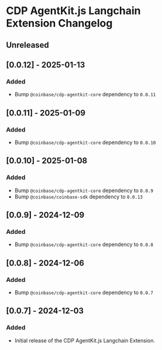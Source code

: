 # CDP AgentKit.js Langchain Extension Changelog

## Unreleased

## [0.0.12] - 2025-01-13

### Added

- Bump `@coinbase/cdp-agentkit-core` dependency to `0.0.11`

## [0.0.11] - 2025-01-09

### Added

- Bump `@coinbase/cdp-agentkit-core` dependency to `0.0.10`

## [0.0.10] - 2025-01-08

### Added

- Bump `@coinbase/cdp-agentkit-core` dependency to `0.0.9`
- Bump `@coinbase/coinbase-sdk` dependency to `0.0.13`

## [0.0.9] - 2024-12-09

### Added

- Bump `@coinbase/cdp-agentkit-core` dependency to `0.0.8`

## [0.0.8] - 2024-12-06

### Added

- Bump `@coinbase/cdp-agentkit-core` dependency to `0.0.7`

## [0.0.7] - 2024-12-03

### Added

- Initial release of the CDP AgentKit.js Langchain Extension.
